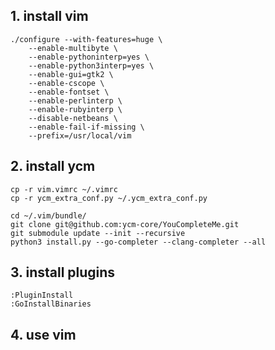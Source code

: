 ## 1. install vim

```shell
./configure --with-features=huge \
    --enable-multibyte \
    --enable-pythoninterp=yes \
    --enable-python3interp=yes \
    --enable-gui=gtk2 \
    --enable-cscope \
    --enable-fontset \
    --enable-perlinterp \
    --enable-rubyinterp \
    --disable-netbeans \
    --enable-fail-if-missing \
    --prefix=/usr/local/vim
```

## 2. install ycm

```shell
cp -r vim.vimrc ~/.vimrc
cp -r ycm_extra_conf.py ~/.ycm_extra_conf.py
```

```shell
cd ~/.vim/bundle/
git clone git@github.com:ycm-core/YouCompleteMe.git
git submodule update --init --recursive
python3 install.py --go-completer --clang-completer --all
```

## 3. install plugins

```vim
:PluginInstall
:GoInstallBinaries
```

## 4. use vim
